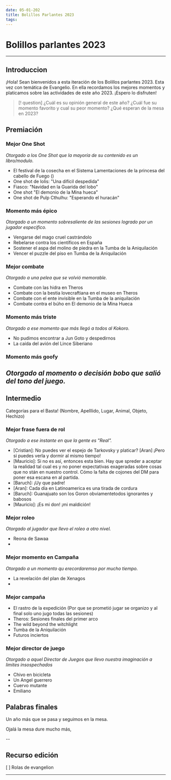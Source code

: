 ```yaml
---
date: 05-01-202
title: Bolillos Parlantes 2023
tags:
---
```


# Bolillos parlantes 2023
---

## Introduccion
   
¡Hola! Sean bienvenidos a esta iteración de los Bolillos parlantes 2023.
Esta vez con temática de Evangelio.
En ella recordamos los mejores momentos y platicamos sobre las actividades de este año 2023.
¡Espero lo disfruten!

> [! question] 
> ¿Cuál es su opinión general de este año?
> ¿Cuál fue su momento favorito y cual su peor momento?
> ¿Qué esperan de la mesa en 2023?

## Premiación

### Mejor One Shot
_Otorgado a los One Shot que la mayoría de su contenido es un libro/modulo._
- El festival de la cosecha en el Sistema Lamentaciones de la princesa del cabello de Fuego ()
- One shot de lolis: "Una difícil despedida"
- Fiasco: "Navidad en la Guarida del lobo"
- One shot "El demonio de la Mina hueca"
- One shot de Pulp Cthulhu: "Esperando el huracán"

### Momento más épico
_Otorgado a un momento sobresaliente de las sesiones logrado por un jugador especifico._
- Vengarse del mago cruel castrándolo
- Rebelarse contra los científicos en España
- Sostener el aspa del molino de piedra en la Tumba de la Aniquilación
- Vencer el puzzle del piso en Tumba de la Aniquilación

### Mejor combate
_Otorgado a una pelea que se volvió memorable._
- Combate con las hidra en Theros
- Combate con la bestia lovecraftiana en el museo en Theros
- Combate con el ente invisible en la Tumba de la aniquilación
- Combate contra el búho en El demonio de la Mina Hueca

### Momento más triste
_Otorgado a ese momento que más llegó a todos al Kokoro._
- No pudimos encontrar a Jun Goto y despedirnos
- La caída del avión del Lince Siberiano

### Momento más goofy
_Otorgado al momento o decisión bobo que salió del tono del juego._
- 

## Intermedio

Categorías para el Basta!
(Nombre, Apelllido, Lugar, Animal, Objeto, Hechizo)

### Mejor frase fuera de rol
_Otorgado a ese instante en que la gente es "Real"._
- [Cristian]: No puedes ver el espejo de Tarkovsky y platicar? [Aran] ¡Pero si puedes verla y dormir al mismo tiempo!
- [Mauricio]: Si no es así, entonces esta bien. Hay que spreder a aceptar la realidad tal cual es y no poner expectativas exageradas sobre cosas que no stán en nuestro control. Cómo la falta de cojones del DM para poner esa escana en al partida. 
- [Baruch]: ¡Uy que padre! 
- [Aran]: Cada día en Latinoamerica es una tirada de cordura
- [Baruch]: Guanajuato son los Goron obviamentetodos ignorantes y babosos
- [Mauricio]: ¡Es mi don! ¡mi maldición!

### Mejor roleo
_Otorgado al jugador que llevo el roleo a otro nivel._
- Reona de Sawaa
- 
### Mejor momento en Campaña
_Otorgado a un momento qu erecordaremso por mucho tiempo._
- La revelación del plan de Xenagos
- 
### Mejor campaña
- El rastro de la expedición 
(Por que se prometió jugar se organizo y al final solo uno jugo todas las sesiones)
- Theros: Sesiones finales del primer arco
- The wild beyond the witchlight
- Tumba de la Aniquilación
- Futuros inciertos

### Mejor director de juego
_Otorgado a aquel Director de Juegos que llevo nuestra imaginación a limites insospechados_
- Chivo en bicicleta
- Un Angel guerrero
- Cuervo mutante
- Emiliano

## Palabras finales
Un año más que se pasa y seguimos en la mesa.

Ojalá la mesa dure mucho más,

--

## Recurso edición
[ ] Rolas de evangelion


---
